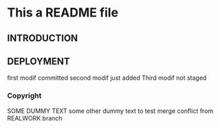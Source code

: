 # This a README file
## INTRODUCTION
## DEPLOYMENT
first modif committed
second modif just added
Third modif not staged
### Copyright
SOME DUMMY TEXT
some other dummy text to test merge conflict from REALWORK branch
